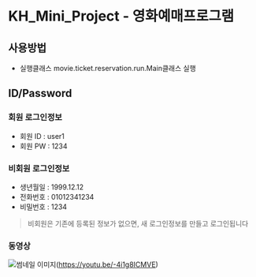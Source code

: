 # KH_Mini_Project - 영화예매프로그램

## 사용방법
* 실행클래스 movie.ticket.reservation.run.Main클래스 실행

## ID/Password

### 회원 로그인정보
* 회원 ID : user1
* 회원 PW : 1234

### 비회원 로그인정보
* 생년월일 : 1999.12.12
* 전화번호 : 01012341234
* 비밀번호 : 1234
> 비회원은 기존에 등록된 정보가 없으면, 새 로그인정보를 만들고 로그인됩니다
  
### 동영상
![썸네일 이미지](https://img.youtube.com/vi/-4i1g8ICMVE/0.jpg)(https://youtu.be/-4i1g8ICMVE)

